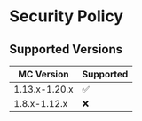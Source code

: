 # Security Policy

## Supported Versions

| MC Version | Supported          |
| ------- | ------------------ |
| 1.13.x-1.20.x   | :white_check_mark: |
| 1.8.x-1.12.x   | :x:                |
